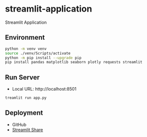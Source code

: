 # streamlit-application
Streamlit Application


## Environment

```bash
python -m venv venv
source ./venv/Scripts/activate
python -m pip install --upgrade pip
pip install pandas matplotlib seaborn plotly requests streamlit
```

## Run Server

- Local URL: http://localhost:8501

```bash
treamlit run app.py
```


## Deployment

- GitHub
- [Streamlit Share](https://share.streamlit.io/)



